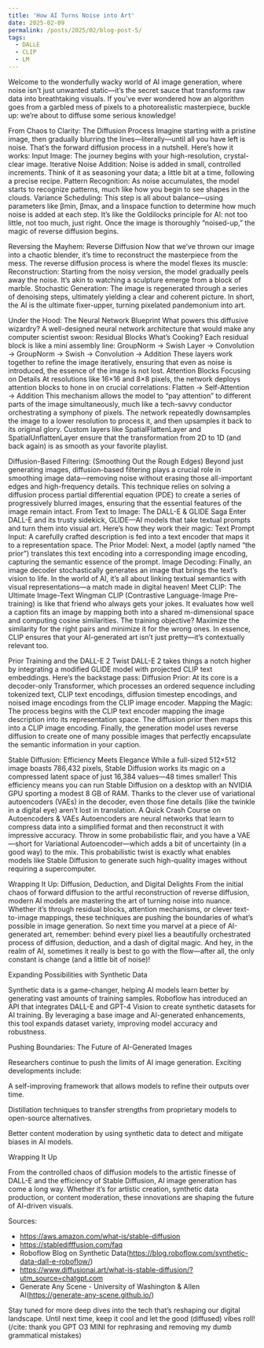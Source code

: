 ```yaml
---
title: 'How AI Turns Noise into Art'
date: 2025-02-09
permalink: /posts/2025/02/blog-post-5/
tags:
  - DALLE
  - CLIP
  - LM
---
```

Welcome to the wonderfully wacky world of AI image generation, where noise isn’t just unwanted static—it’s the secret sauce that transforms raw data into breathtaking visuals. If you’ve ever wondered how an algorithm goes from a garbled mess of pixels to a photorealistic masterpiece, buckle up: we’re about to diffuse some serious knowledge!

From Chaos to Clarity: The Diffusion Process
Imagine starting with a pristine image, then gradually blurring the lines—literally—until all you have left is noise. That’s the forward diffusion process in a nutshell. Here’s how it works:
Input Image: The journey begins with your high-resolution, crystal-clear image.
Iterative Noise Addition: Noise is added in small, controlled increments. Think of it as seasoning your data; a little bit at a time, following a precise recipe.
Pattern Recognition: As noise accumulates, the model starts to recognize patterns, much like how you begin to see shapes in the clouds.
Variance Scheduling: This step is all about balance—using parameters like βmin, βmax, and a linspace function to determine how much noise is added at each step. It’s like the Goldilocks principle for AI: not too little, not too much, just right.
Once the image is thoroughly “noised-up,” the magic of reverse diffusion begins.

Reversing the Mayhem: Reverse Diffusion
Now that we’ve thrown our image into a chaotic blender, it’s time to reconstruct the masterpiece from the mess. The reverse diffusion process is where the model flexes its muscle:
Reconstruction: Starting from the noisy version, the model gradually peels away the noise. It’s akin to watching a sculpture emerge from a block of marble.
Stochastic Generation: The image is regenerated through a series of denoising steps, ultimately yielding a clear and coherent picture. In short, the AI is the ultimate fixer-upper, turning pixelated pandemonium into art.

Under the Hood: The Neural Network Blueprint
What powers this diffusive wizardry? A well-designed neural network architecture that would make any computer scientist swoon:
Residual Blocks
What’s Cooking?
 Each residual block is like a mini assembly line:
GroupNorm → Swish Layer → Convolution → GroupNorm → Swish → Convolution → Addition
 These layers work together to refine the image iteratively, ensuring that even as noise is introduced, the essence of the image is not lost.
Attention Blocks
Focusing on Details
 At resolutions like 16×16 and 8×8 pixels, the network deploys attention blocks to hone in on crucial correlations:
Flatten → Self-Attention → Addition
 This mechanism allows the model to “pay attention” to different parts of the image simultaneously, much like a tech-savvy conductor orchestrating a symphony of pixels.
The network repeatedly downsamples the image to a lower resolution to process it, and then upsamples it back to its original glory. Custom layers like SpatialFlattenLayer and SpatialUnflattenLayer ensure that the transformation from 2D to 1D (and back again) is as smooth as your favorite playlist.

Diffusion-Based Filtering: (Smoothing Out the Rough Edges)
Beyond just generating images, diffusion-based filtering plays a crucial role in smoothing image data—removing noise without erasing those all-important edges and high-frequency details. This technique relies on solving a diffusion process partial differential equation (PDE) to create a series of progressively blurred images, ensuring that the essential features of the image remain intact. 
From Text to Image: The DALL-E & GLIDE Saga
Enter DALL-E and its trusty sidekick, GLIDE—AI models that take textual prompts and turn them into visual art. Here’s how they work their magic:
Text Prompt Input: A carefully crafted description is fed into a text encoder that maps it to a representation space.
The Prior Model: Next, a model (aptly named “the prior”) translates this text encoding into a corresponding image encoding, capturing the semantic essence of the prompt.
Image Decoding: Finally, an image decoder stochastically generates an image that brings the text’s vision to life. In the world of AI, it’s all about linking textual semantics with visual representations—a match made in digital heaven!
Meet CLIP: The Ultimate Image-Text Wingman
CLIP (Contrastive Language-Image Pre-training) is like that friend who always gets your jokes. It evaluates how well a caption fits an image by mapping both into a shared m-dimensional space and computing cosine similarities. The training objective? Maximize the similarity for the right pairs and minimize it for the wrong ones. In essence, CLIP ensures that your AI-generated art isn’t just pretty—it’s contextually relevant too.

Prior Training and the DALL-E 2 Twist
DALL-E 2 takes things a notch higher by integrating a modified GLIDE model with projected CLIP text embeddings. Here’s the backstage pass:
Diffusion Prior: At its core is a decoder-only Transformer, which processes an ordered sequence including tokenized text, CLIP text encodings, diffusion timestep encodings, and noised image encodings from the CLIP image encoder.
Mapping the Magic: The process begins with the CLIP text encoder mapping the image description into its representation space. The diffusion prior then maps this into a CLIP image encoding. Finally, the generation model uses reverse diffusion to create one of many possible images that perfectly encapsulate the semantic information in your caption.

Stable Diffusion: Efficiency Meets Elegance
While a full-sized 512×512 image boasts 786,432 pixels, Stable Diffusion works its magic on a compressed latent space of just 16,384 values—48 times smaller! This efficiency means you can run Stable Diffusion on a desktop with an NVIDIA GPU sporting a modest 8 GB of RAM. Thanks to the clever use of variational autoencoders (VAEs) in the decoder, even those fine details (like the twinkle in a digital eye) aren’t lost in translation.
A Quick Crash Course on Autoencoders & VAEs
Autoencoders are neural networks that learn to compress data into a simplified format and then reconstruct it with impressive accuracy. Throw in some probabilistic flair, and you have a VAE—short for Variational Autoencoder—which adds a bit of uncertainty (in a good way) to the mix. This probabilistic twist is exactly what enables models like Stable Diffusion to generate such high-quality images without requiring a supercomputer.

Wrapping It Up: Diffusion, Deduction, and Digital Delights
From the initial chaos of forward diffusion to the artful reconstruction of reverse diffusion, modern AI models are mastering the art of turning noise into nuance. Whether it’s through residual blocks, attention mechanisms, or clever text-to-image mappings, these techniques are pushing the boundaries of what’s possible in image generation.
So next time you marvel at a piece of AI-generated art, remember: behind every pixel lies a beautifully orchestrated process of diffusion, deduction, and a dash of digital magic. And hey, in the realm of AI, sometimes it really is best to go with the flow—after all, the only constant is change (and a little bit of noise)!

Expanding Possibilities with Synthetic Data

Synthetic data is a game-changer, helping AI models learn better by generating vast amounts of training samples. Roboflow has introduced an API that integrates DALL-E and GPT-4 Vision to create synthetic datasets for AI training. By leveraging a base image and AI-generated enhancements, this tool expands dataset variety, improving model accuracy and robustness.

Pushing Boundaries: The Future of AI-Generated Images

Researchers continue to push the limits of AI image generation. Exciting developments include:

A self-improving framework that allows models to refine their outputs over time.

Distillation techniques to transfer strengths from proprietary models to open-source alternatives.

Better content moderation by using synthetic data to detect and mitigate biases in AI models.

Wrapping It Up

From the controlled chaos of diffusion models to the artistic finesse of DALL-E and the efficiency of Stable Diffusion, AI image generation has come a long way. Whether it’s for artistic creation, synthetic data production, or content moderation, these innovations are shaping the future of AI-driven visuals.

Sources:

- https://aws.amazon.com/what-is/stable-diffusion
- https://stabledifffusion.com/faq
- Roboflow Blog on Synthetic Data(https://blog.roboflow.com/synthetic-data-dall-e-roboflow/)
- https://www.diffusionai.art/what-is-stable-diffusion/?utm_source=chatgpt.com
- Generate Any Scene - University of Washington & Allen AI(https://generate-any-scene.github.io/)



Stay tuned for more deep dives into the tech that’s reshaping our digital landscape. Until next time, keep it cool and let the good (diffused) vibes roll! (/cite: thank you GPT O3 MINI for rephrasing and removing my dumb grammatical mistakes)
